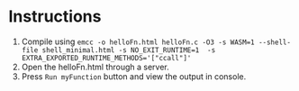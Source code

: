 # Instructions

1. Compile using `emcc -o helloFn.html helloFn.c -O3 -s WASM=1 --shell-file shell_minimal.html -s NO_EXIT_RUNTIME=1  -s EXTRA_EXPORTED_RUNTIME_METHODS='["ccall"]'`  
2. Open the helloFn.html through a server.  
3. Press `Run myFunction` button and view the output in console.